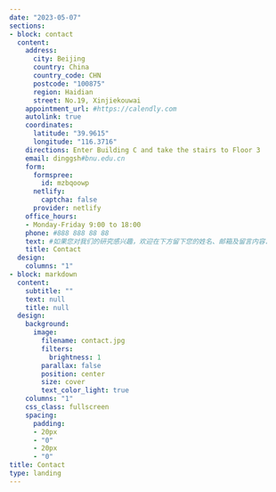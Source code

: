 ```yaml
---
date: "2023-05-07"
sections:
- block: contact
  content:
    address:
      city: Beijing
      country: China
      country_code: CHN
      postcode: "100875"
      region: Haidian
      street: No.19, Xinjiekouwai
    appointment_url: #https://calendly.com
    autolink: true
    coordinates:
      latitude: "39.9615"
      longitude: "116.3716"
    directions: Enter Building C and take the stairs to Floor 3
    email: dinggsh#bnu.edu.cn
    form:
      formspree:
        id: mzbqoowp
      netlify:
        captcha: false
      provider: netlify
    office_hours:
    - Monday-Friday 9:00 to 18:00
    phone: #888 888 88 88
    text: #如果您对我们的研究感兴趣，欢迎在下方留下您的姓名、邮箱及留言内容.
    title: Contact
  design:
    columns: "1"
- block: markdown
  content:
    subtitle: ""
    text: null
    title: null
  design:
    background:
      image:
        filename: contact.jpg
        filters:
          brightness: 1
        parallax: false
        position: center
        size: cover
        text_color_light: true
    columns: "1"
    css_class: fullscreen
    spacing:
      padding:
      - 20px
      - "0"
      - 20px
      - "0"
title: Contact
type: landing
---
```

